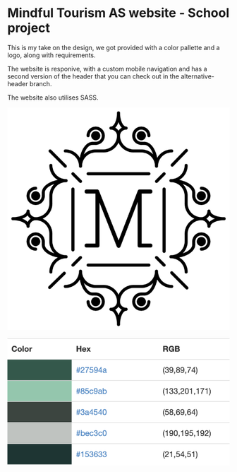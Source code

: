 # Mindful Tourism AS website - School project

This is my take on the design, we got provided with a color pallette and a logo, along with requirements.

The website is responive, with a custom mobile navigation and has a second version of the header that you can check out in the alternative-header branch.

The website also utilises SASS. 

![Mindful Tourism logo](https://raw.githubusercontent.com/mobak88/Mindful-Tourism-oppgave/main/images/tourism-logo.png)

![color palette](https://raw.githubusercontent.com/mobak88/Mindful-Tourism-oppgave/main/assets/Skjermbilde.png)



